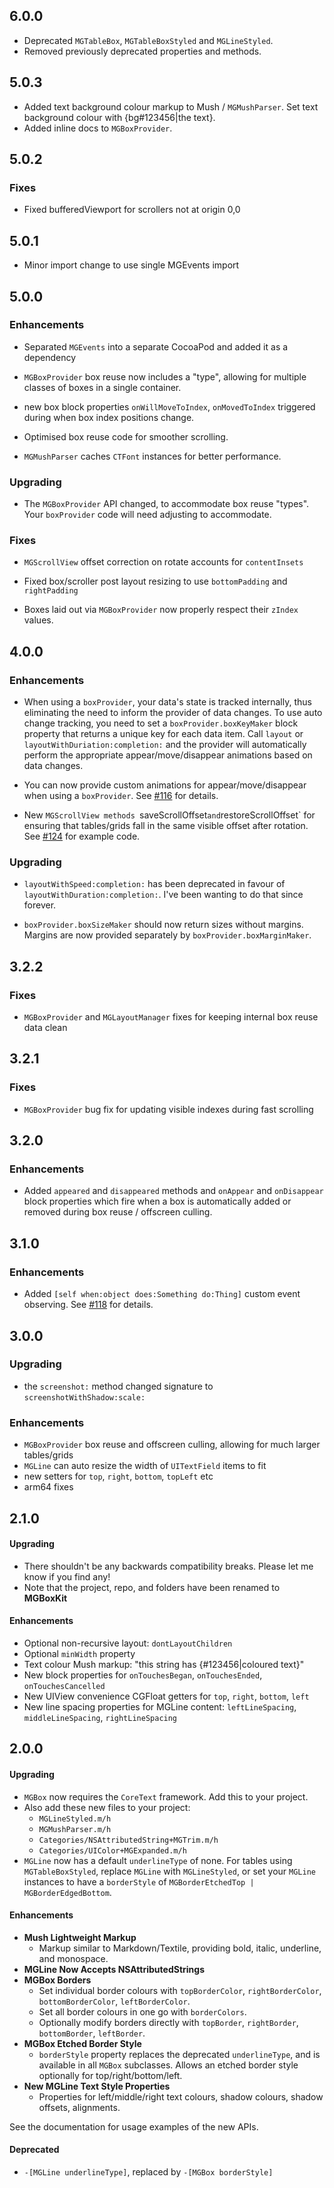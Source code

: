 ## 6.0.0

- Deprecated `MGTableBox`, `MGTableBoxStyled` and `MGLineStyled`.
- Removed previously deprecated properties and methods.

## 5.0.3

- Added text background colour markup to Mush / `MGMushParser`. Set text 
  background colour with {bg#123456|the text}.
- Added inline docs to `MGBoxProvider`.

## 5.0.2

### Fixes

- Fixed bufferedViewport for scrollers not at origin 0,0
  
## 5.0.1

- Minor import change to use single MGEvents import

## 5.0.0

### Enhancements

- Separated `MGEvents` into a separate CocoaPod and added it as a dependency

- `MGBoxProvider` box reuse now includes a "type", allowing for multiple 
  classes of boxes in a single container.

- new box block properties `onWillMoveToIndex`, `onMovedToIndex` triggered 
  during when box index positions change.

- Optimised box reuse code for smoother scrolling.

- `MGMushParser` caches `CTFont` instances for better performance.

### Upgrading

- The `MGBoxProvider` API changed, to accommodate box reuse "types". Your 
  `boxProvider` code will need adjusting to accommodate.

### Fixes

- `MGScrollView` offset correction on rotate accounts for `contentInsets`

- Fixed box/scroller post layout resizing to use `bottomPadding` and 
  `rightPadding`

- Boxes laid out via `MGBoxProvider` now properly respect their `zIndex` 
  values.
  
## 4.0.0

### Enhancements

- When using a `boxProvider`, your data's state is tracked internally, thus 
  eliminating the need to inform the provider of data changes. To use auto 
  change tracking, you need to set a `boxProvider.boxKeyMaker` block property
  that returns a unique key for each data item. Call `layout` or 
  `layoutWithDuriation:completion:` and the provider will automatically 
  perform the appropriate appear/move/disappear animations based on data changes.
  
- You can now provide custom animations for appear/move/disappear when using a 
  `boxProvider`. See 
  [#116](https://github.com/sobri909/MGBoxKit/issues/116#issuecomment-40798628) 
  for details.

- New `MGScrollView methods `saveScrollOffset` and `restoreScrollOffset` for 
  ensuring that tables/grids fall in the same visible offset after rotation.  
  See [#124](https://github.com/sobri909/MGBoxKit/issues/124) for example code.

### Upgrading

- `layoutWithSpeed:completion:` has been deprecated in favour of 
  `layoutWithDuration:completion:`. I've been wanting to do that since forever.

- `boxProvider.boxSizeMaker` should now return sizes without margins. Margins 
  are now provided separately by `boxProvider.boxMarginMaker`.

## 3.2.2

### Fixes

- `MGBoxProvider` and `MGLayoutManager` fixes for keeping internal box reuse 
  data clean
 
## 3.2.1

### Fixes

- `MGBoxProvider` bug fix for updating visible indexes during fast scrolling 

## 3.2.0 

### Enhancements

- Added `appeared` and `disappeared` methods and `onAppear` and `onDisappear` 
  block properties which fire when a box is automatically added or removed 
  during box reuse / offscreen culling.

## 3.1.0

### Enhancements

- Added `[self when:object does:Something do:Thing]` custom event observing. 
  See [#118](https://github.com/sobri909/MGBoxKit/issues/118) for details.

## 3.0.0

### Upgrading

- the `screenshot:` method changed signature to `screenshotWithShadow:scale:`

### Enhancements

- `MGBoxProvider` box reuse and offscreen culling, allowing for much larger 
  tables/grids
- `MGLine` can auto resize the width of `UITextField` items to fit
- new setters for `top`, `right`, `bottom`, `topLeft` etc
- arm64 fixes

## 2.1.0

#### Upgrading

- There shouldn't be any backwards compatibility breaks. Please let me know if 
  you find any!
- Note that the project, repo, and folders have been renamed to **MGBoxKit**

#### Enhancements

- Optional non-recursive layout: `dontLayoutChildren`
- Optional `minWidth` property
- Text colour Mush markup: "this string has {#123456|coloured text}"
- New block properties for `onTouchesBegan`, `onTouchesEnded`,  
  `onTouchesCancelled`
- New UIView convenience CGFloat getters for `top`, `right`, `bottom`, `left`
- New line spacing properties for MGLine content: `leftLineSpacing`, 
  `middleLineSpacing`, `rightLineSpacing`

## 2.0.0

#### Upgrading

- `MGBox` now requires the `CoreText` framework. Add this to your project.
- Also add these new files to your project:
  - `MGLineStyled.m/h`
  - `MGMushParser.m/h`
  - `Categories/NSAttributedString+MGTrim.m/h`
  - `Categories/UIColor+MGExpanded.m/h`
- `MGLine` now has a default `underlineType` of none. For tables using 
  `MGTableBoxStyled`, replace `MGLine` with `MGLineStyled`, or set your 
  `MGLine` instances to have a `borderStyle` of `MGBorderEtchedTop | MGBorderEdgedBottom`.

#### Enhancements

- **Mush Lightweight Markup**
  - Markup similar to Markdown/Textile, providing bold, italic, underline, and 
    monospace.  
- **MGLine Now Accepts NSAttributedStrings**
- **MGBox Borders**
  - Set individual border colours with `topBorderColor`, `rightBorderColor`, 
    `bottomBorderColor`, `leftBorderColor`.
  - Set all border colours in one go with `borderColors`.
  - Optionally modify borders directly with `topBorder`, `rightBorder`, 
    `bottomBorder`, `leftBorder`.
- **MGBox Etched Border Style**
  - `borderStyle` property replaces the deprecated `underlineType`, and is 
    available in all `MGBox` subclasses. Allows an etched border style 
    optionally for top/right/bottom/left.      
- **New MGLine Text Style Properties**
  - Properties for left/middle/right text colours, shadow colours, shadow 
    offsets, alignments.

See the documentation for usage examples of the new APIs.

#### Deprecated

- `-[MGLine underlineType]`, replaced by `-[MGBox borderStyle]`
